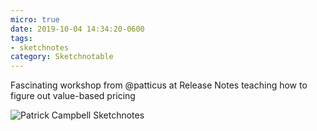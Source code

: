 ```yaml
---
micro: true
date: 2019-10-04 14:34:20-0600
tags:
- sketchnotes
category: Sketchnotable
---
```


Fascinating workshop from @patticus at Release Notes teaching how to figure out value-based pricing

<img src="https://www.sketchnotable.com/uploads/2019/cd327a87f9.jpg" alt="Patrick Campbell Sketchnotes" />